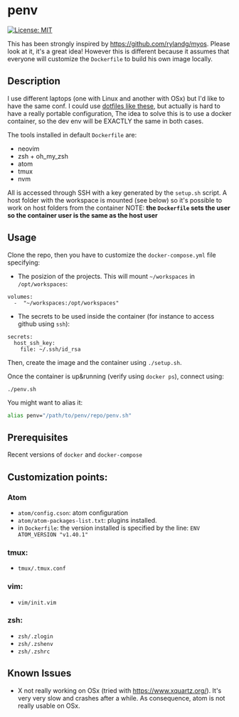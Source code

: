 # penv

[![License: MIT](https://img.shields.io/badge/License-MIT-yellow.svg)](https://opensource.org/licenses/MIT)

This has been strongly inspired by https://github.com/rylandg/myos. Please look at it, it's a great idea!
However this is different because it assumes that everyone will customize the `Dockerfile` to build his own image locally.

## Description

I use different laptops (one with Linux and another with OSx) but I'd like to have the same conf.
I could use [dotfiles like these](https://github.com/lucasfcosta/dotfiles), but actually is hard to have a really portable configuration,
The idea to solve this is to use a docker container, so the dev env will be EXACTLY the same in both cases.

The tools installed in default `Dockerfile` are:
- neovim
- zsh + oh_my_zsh
- atom
- tmux
- nvm

All is accessed through SSH with a key generated by the `setup.sh` script.
A host folder with the workspace is mounted (see below) so it's possible to work on host folders from the container
NOTE: **the `Dockerfile` sets the user so the container user is the same as the host user**


## Usage
Clone the repo, then you have to customize the `docker-compose.yml` file specifying:

- The posizion of the projects. This will mount `~/workspaces` in `/opt/workspaces`:

```
volumes:
  -  "~/workspaces:/opt/workspaces"
```

- The secrets to be used inside the container (for instance to access github using `ssh`):

```
secrets:
  host_ssh_key:
    file: ~/.ssh/id_rsa
```

Then, create the image and the container using `./setup.sh`.

Once the container is up&running (verify using `docker ps`), connect using:

```
./penv.sh
```

You might want to alias it:

```bash
alias penv="/path/to/penv/repo/penv.sh"
```

## Prerequisites
Recent versions of `docker` and `docker-compose`

## Customization points:

### Atom
- `atom/config.cson`: atom configuration
- `atom/atom-packages-list.txt`: plugins installed.
- in `Dockerfile`: the version installed is specified by the line: `ENV ATOM_VERSION "v1.40.1"`

### tmux:
- `tmux/.tmux.conf`

### vim:
- `vim/init.vim`

### zsh:
- `zsh/.zlogin`
- `zsh/.zshenv`
- `zsh/.zshrc`

## Known Issues
- X not really working on OSx (tried with https://www.xquartz.org/). It's very very slow and crashes after a while. As consequence, atom is not really usable on OSx.
